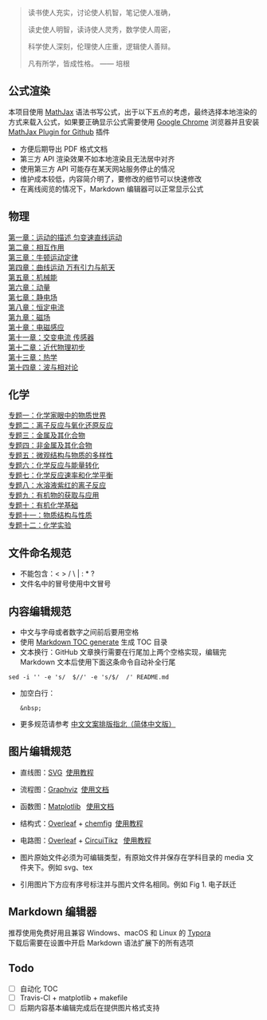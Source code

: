 > 读书使人充实，讨论使人机智，笔记使人准确，
>
> 读史使人明智，读诗使人灵秀，数学使人周密，
>
> 科学使人深刻，伦理使人庄重，逻辑使人善辩。
>
> 凡有所学，皆成性格。  —— 培根

## 公式渲染  

本项目使用 [MathJax](https://www.mathjax.org) 语法书写公式，出于以下五点的考虑，最终选择本地渲染的方式来载入公式，如果要正确显示公式需要使用 [Google Chrome](https://www.google.com/chrome/) 浏览器并且安装 [MathJax Plugin for Github](https://chrome.google.com/webstore/detail/mathjax-plugin-for-github/ioemnmodlmafdkllaclgeombjnmnbima/related) 插件
- 方便后期导出 PDF 格式文档
- 第三方 API 渲染效果不如本地渲染且无法居中对齐
- 使用第三方 API 可能存在某天网站服务停止的情况
- 维护成本较低，内容简介明了，要修改的细节可以快速修改
- 在离线阅览的情况下，Markdown 编辑器可以正常显示公式

## 物理  
[	第一章：运动的描述 匀变速直线运动](物理/第一章：运动的描述%20匀变速直线运动.md)  
[第二章：相互作用]()  
[第三章：牛顿运动定律]()  
[第四章：曲线运动 万有引力与航天](物理/第四章：曲线运动%20万有引力与航天.md)  
[第五章：机械能]()  
[第六章：动量]()  
[第七章：静电场]()  
[第八章：恒定电流](物理/第八章：恒定电流.md)  
[第九章：磁场]()  
[第十章：电磁感应](物理/第十章：电磁感应.md)  
[第十一章：交变电流 传感器]()  
[第十二章：近代物理初步](物理/第十二章：近代物理初步.md)  
[第十三章：热学]()  
[第十四章：波与相对论](物理/第十四章：波与相对论.md)  

## 化学  
[专题一：化学家眼中的物质世界]()  
[专题二：离子反应与氧化还原反应]()  
[专题三：金属及其化合物]()  
[专题四：非金属及其化合物]()  
[专题五：微观结构与物质的多样性]()  
[专题六：化学反应与能量转化]()  
[专题七：化学反应速率和化学平衡]()  
[专题八：水溶液紫红的离子反应]()  
[专题九：有机物的获取与应用]()  
[专题十：有机化学基础]()  
[专题十一：物质结构与性质]()  
[专题十二：化学实验]()  

## 文件命名规范  
- 不能包含：< > / \ | :  * ?   
- 文件名中的冒号使用中文冒号  
  
## 内容编辑规范  
- 中文与字母或者数字之间前后要用空格  
- 使用 [Markdown TOC generate](https://magnetikonline.github.io/markdown-toc-generate/) 生成 TOC 目录
- 文本换行：GitHub 文章换行需要在行尾加上两个空格实现，编辑完 Markdown 文本后使用下面这条命令自动补全行尾  
```  
sed -i '' -e 's/  $//' -e 's/$/  /' README.md  
```
- 加空白行：
  
  ```
  &nbsp;
  ```
  
  
  
- 更多规范请参考 [中文文案排版指北（简体中文版）](https://github.com/mzlogin/chinese-copywriting-guidelines)
## 图片编辑规范 

- 直线图：[SVG](http://www.w3.org/Graphics/SVG/)&ensp;[使用教程](https://www.runoob.com/svg/svg-tutorial.html)

- 流程图：[Graphviz](https://www.graphviz.org)&ensp;[使用文档](https://graphviz.gitlab.io/documentation/)
- 函数图：[Matplotlib](https://github.com/matplotlib/matplotlib) &ensp;[使用文档](https://matplotlib.org/users/pyplot_tutorial.html)
- 结构式：[Overleaf](https://www.overleaf.com) + [chemfig](https://www.ctan.org/pkg/chemfig)&ensp;[使用教程](https://www.overleaf.com/learn/latex/chemistry_formulae)
- 电路图：[Overleaf](https://www.overleaf.com) + [CircuiTikz](https://github.com/circuitikz/circuitikz) &ensp;[使用教程](https://www.overleaf.com/learn/latex/CircuiTikz_package)
- 图片原始文件必须为可编辑类型，有原始文件并保存在学科目录的 media 文件夹下。例如 svg、tex
- 引用图片下方应有序号标注并与图片文件名相同。例如 Fig 1. 电子跃迁  
  
## Markdown 编辑器  
推荐使用免费好用且兼容 Windows、macOS 和 Linux 的 [Typora](https://typora.io)  
下载后需要在设置中开启 Markdown 语法扩展下的所有选项  

## Todo  
- [ ] 自动化 TOC
- [ ] Travis-CI + matplotlib + makefile  
- [ ] 后期内容基本编辑完成后在提供图片格式支持

